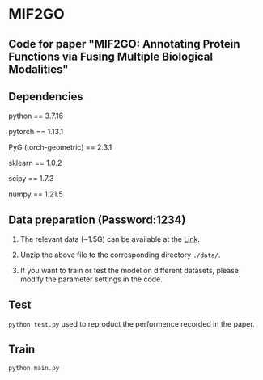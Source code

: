 # MIF2GO
Code for paper "MIF2GO: Annotating Protein Functions via Fusing Multiple Biological Modalities"
---

Dependencies
---

python == 3.7.16

pytorch == 1.13.1

PyG (torch-geometric) == 2.3.1

sklearn == 1.0.2

scipy == 1.7.3

numpy == 1.21.5

Data preparation (Password:1234)
---
1. The relevant data (~1.5G) can be available at the [Link](https://pan.baidu.com/s/11xFJtqn0ddIl4GUdrm3HvQ?pwd=1234).

2. Unzip the above file to the corresponding directory `./data/`.

3. If you want to train or test the model on different datasets, please modify the parameter settings in the code.

Test
---

`python test.py` used to reproduct the performence recorded in the paper.

Train
---
`python main.py`
